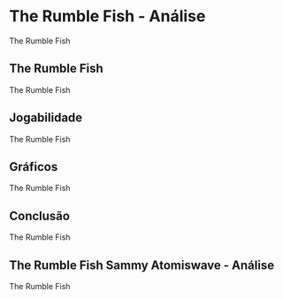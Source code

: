 ---
---

# The Rumble Fish - Análise

The Rumble Fish

## The Rumble Fish

The Rumble Fish

## Jogabilidade

The Rumble Fish

## Gráficos

The Rumble Fish

## Conclusão

The Rumble Fish

## The Rumble Fish Sammy Atomiswave - Análise

The Rumble Fish
